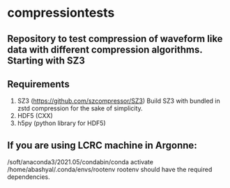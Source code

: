 # compressiontests

## Repository to test compression of waveform like data with different compression algorithms. Starting with SZ3

## Requirements
1. SZ3 (https://github.com/szcompressor/SZ3)
   Build SZ3 with bundled in zstd compression for the sake of simplicity.
2. HDF5 (CXX)
3. h5py (python library for HDF5)

## If you are using LCRC machine in Argonne:
  /soft/anaconda3/2021.05/condabin/conda activate /home/abashyal/.conda/envs/rootenv 
  rootenv should have the required dependencies.

